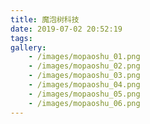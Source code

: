 ```yaml
---
title: 魔泡树科技
date: 2019-07-02 20:52:19
tags:
gallery:
    - /images/mopaoshu_01.png
    - /images/mopaoshu_02.png
    - /images/mopaoshu_03.png
    - /images/mopaoshu_04.png
    - /images/mopaoshu_05.png
    - /images/mopaoshu_06.png
---
```

